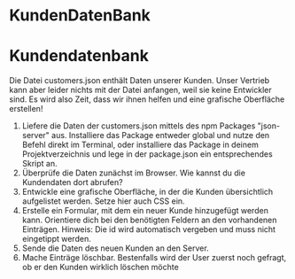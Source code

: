 # KundenDatenBank

# Kundendatenbank
Die Datei customers.json enthält Daten unserer Kunden. Unser Vertrieb kann aber leider nichts mit der Datei anfangen, weil sie keine Entwickler sind. Es wird also Zeit, dass wir ihnen helfen und eine grafische Oberfläche erstellen!
1. Liefere die Daten der customers.json mittels des npm Packages "json-server" aus. Installiere das Package entweder global und nutze den Befehl direkt im Terminal, oder installiere das Package in deinem Projektverzeichnis und lege in der package.json ein entsprechendes Skript an.
2. Überprüfe die Daten zunächst im Browser. Wie kannst du die Kundendaten dort abrufen?
3. Entwickle eine grafische Oberfläche, in der die Kunden übersichtlich aufgelistet werden. Setze hier auch CSS ein.
4. Erstelle ein Formular, mit dem ein neuer Kunde hinzugefügt werden kann. Orientiere dich bei den benötigten Feldern an den vorhandenen Einträgen. Hinweis: Die id wird automatisch vergeben und muss nicht eingetippt werden.
5. Sende die Daten des neuen Kunden an den Server.
6. Mache Einträge löschbar. Bestenfalls wird der User zuerst noch gefragt, ob er den Kunden wirklich löschen möchte
